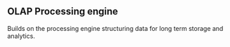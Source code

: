 ## OLAP Processing engine
Builds on the processing engine structuring data for long term storage and analytics.
